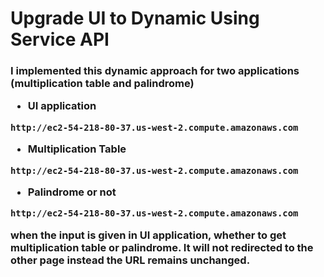 <h1> Upgrade UI to Dynamic Using Service API </h1>

<h3> I implemented this dynamic approach for two applications (multiplication table and palindrome)

* UI application 
```URL 
http://ec2-54-218-80-37.us-west-2.compute.amazonaws.com
```


* Multiplication Table 
```URL
http://ec2-54-218-80-37.us-west-2.compute.amazonaws.com
```

* Palindrome or not
```URL 
http://ec2-54-218-80-37.us-west-2.compute.amazonaws.com
```

<p> when the input is given in UI application, whether to get multiplication table or palindrome. It will not redirected to the other page instead the URL remains unchanged. </p>
